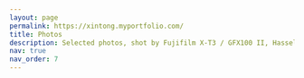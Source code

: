 ```yaml
---
layout: page
permalink: https://xintong.myportfolio.com/
title: Photos
description: Selected photos, shot by Fujifilm X-T3 / GFX100 II, Hasselblad X2D 100C, or DJI mini 3 pro.
nav: true
nav_order: 7
---
```

